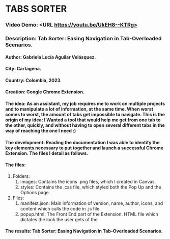 # TABS SORTER
### Video Demo:  <URL https://youtu.be/UkEH8--KTRg>
### Description: Tab Sorter: Easing Navigation in Tab-Overloaded Scenarios.
#### Author: Gabriela Lucía Aguilar Velásquez.
#### City: Cartagena.
#### Country: Colombia, 2023.
#### Creation: Google Chrome Extension.
#### The idea: As an assistant, my job requires me to work on multiple projects and to manipulate a lot of information, at the same time. When  worst comes to worst, the amount of tabs get impossible to navigate. This is the origin of my idea: I Wanted a tool that would help me get from one tab to the other, quickly, and without having to open several different tabs in the way of reaching the one I need :)
#### The development: Reading the documentation I was able to identify the key elements necessary to put together and launch a successful Chrome Extension. The files I detail as follows.
#### The files:
1. Folders:
    1. images: Contains the icons .png files, which I created in Canvas.
    2. styles: Contains the .css file, which styled both the Pop Up and the Options page.
2. Files:
    1. manifest.json: Main information of version, name, author, icons, and content which calls the code in .js file.
    2. popup.html: The Front End part of the Extension. HTML file which dictates the look the user gets of the 

#### The results: Tab Sorter: Easing Navigation in Tab-Overloaded Scenarios.